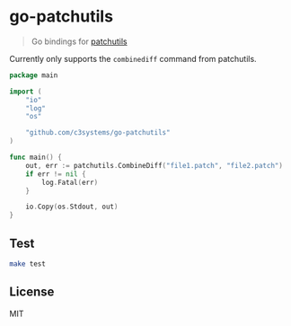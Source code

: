 # go-patchutils

> Go bindings for [patchutils](https://github.com/twaugh/patchutils)

Currently only supports the `combinediff` command from patchutils.

```go
package main

import (
	"io"
	"log"
	"os"

	"github.com/c3systems/go-patchutils"
)

func main() {
	out, err := patchutils.CombineDiff("file1.patch", "file2.patch")
	if err != nil {
		log.Fatal(err)
	}

	io.Copy(os.Stdout, out)
}
```

## Test

```bash
make test
```

## License

MIT
